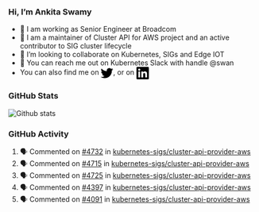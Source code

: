 ### Hi, I’m Ankita Swamy

- 💼 I am working as Senior Engineer at Broadcom
- 👀 I am a maintainer of Cluster API for AWS project and an active contributor to SIG cluster lifecycle
- 💞️ I’m looking to collaborate on Kubernetes, SIGs and Edge IOT
- 💬 You can reach me out on Kubernetes Slack with handle @swan
- You can also find me on <a href="https://twitter.com/SwamyAnkita" target="blank"><img align="center" src="https://raw.githubusercontent.com/Ankitasw/Ankitasw/master/svg/twitter.svg" alt="Ankitasw" height="25" width="25" color="#1DA1f2" /></a>, or on <a href="https://www.linkedin.com/in/Ankitaswamy/" target="blank"><img align="center" src="https://raw.githubusercontent.com/Ankitasw/Ankitasw/master/svg/linkedin.svg" alt="Ankitasw" height="25" width="25" /></a>

### GitHub Stats
![Github stats](https://github-readme-stats.vercel.app/api?username=Ankitasw&count_private=true&show_icons=true&theme=tokyonight)

### GitHub Activity 
<!--START_SECTION:activity-->
1. 🗣 Commented on [#4732](https://github.com/kubernetes-sigs/cluster-api-provider-aws/pull/4732#issuecomment-1888504113) in [kubernetes-sigs/cluster-api-provider-aws](https://github.com/kubernetes-sigs/cluster-api-provider-aws)
2. 🗣 Commented on [#4715](https://github.com/kubernetes-sigs/cluster-api-provider-aws/issues/4715#issuecomment-1886801486) in [kubernetes-sigs/cluster-api-provider-aws](https://github.com/kubernetes-sigs/cluster-api-provider-aws)
3. 🗣 Commented on [#4725](https://github.com/kubernetes-sigs/cluster-api-provider-aws/pull/4725#issuecomment-1886779612) in [kubernetes-sigs/cluster-api-provider-aws](https://github.com/kubernetes-sigs/cluster-api-provider-aws)
4. 🗣 Commented on [#4397](https://github.com/kubernetes-sigs/cluster-api-provider-aws/issues/4397#issuecomment-1886600061) in [kubernetes-sigs/cluster-api-provider-aws](https://github.com/kubernetes-sigs/cluster-api-provider-aws)
5. 🗣 Commented on [#4091](https://github.com/kubernetes-sigs/cluster-api-provider-aws/issues/4091#issuecomment-1886598779) in [kubernetes-sigs/cluster-api-provider-aws](https://github.com/kubernetes-sigs/cluster-api-provider-aws)
<!--END_SECTION:activity-->
